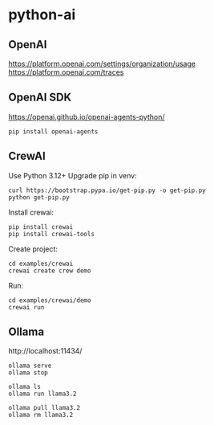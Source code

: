 # python-ai

## OpenAI

https://platform.openai.com/settings/organization/usage
https://platform.openai.com/traces

## OpenAI SDK

https://openai.github.io/openai-agents-python/
```
pip install openai-agents
```

## CrewAI
Use Python 3.12+
Upgrade pip in venv:
```
curl https://bootstrap.pypa.io/get-pip.py -o get-pip.py
python get-pip.py
```
Install crewai:
```
pip install crewai
pip install crewai-tools
```
Create project:
```
cd examples/crewai
crewai create crew demo
```

Run:
```
cd examples/crewai/demo
crewai run
```

## Ollama

http://localhost:11434/

```
ollama serve
ollama stop

ollama ls
ollama run llama3.2

ollama pull llama3.2
ollama rm llama3.2
```